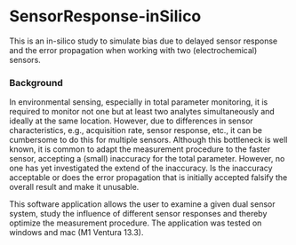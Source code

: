 # SensorResponse-inSilico
This is an in-silico study to simulate bias due to delayed sensor response and the error propagation when working with two (electrochemical) sensors.

### Background
In environmental sensing, especially in total parameter monitoring, it is required to monitor not one but at least two analytes simultaneously and ideally at the same location. However, due to differences in sensor characteristics, e.g., acquisition rate, sensor response, etc., it can be cumbersome to do this for multiple sensors.
Although this bottleneck is well known, it is common to adapt the measurement procedure to the faster sensor, accepting a (small) inaccuracy for the total parameter. However, no one has yet investigated the extend of the inaccuracy. Is the inaccuracy acceptable or does the error propagation that is initially accepted falsify the overall result and make it unusable. 

This software application allows the user to examine a given dual sensor system, study the influence of different sensor responses and thereby optimize the measurement procedure. The application was tested on windows and mac (M1 Ventura 13.3).
